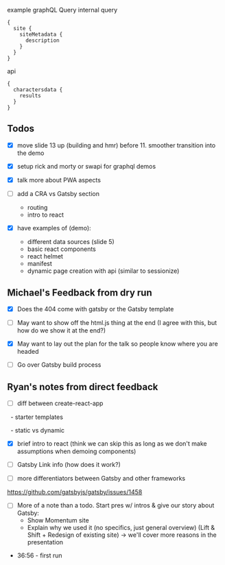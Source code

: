 example graphQL Query
internal query
```
{
  site {
    siteMetadata {
      description
    }
  }
}
```

api
```
{
  charactersdata {
    results
  }
}
```

## Todos

- [x] move slide 13 up (building and hmr) before 11. smoother transition into the demo

- [x] setup rick and morty or swapi for graphql demos

- [x] talk more about PWA aspects

- [ ] add a CRA vs Gatsby section
  - routing
  - intro to react

- [x] have examples of (demo):
  - different data sources (slide 5)
  - basic react components
  - react helmet
  - manifest
  - dynamic page creation with api (similar to sessionize)


## Michael's Feedback from dry run
- [x] Does the 404 come with gatsby or the Gatsby template

- [ ] May want to show off the html.js thing at the end (I agree with this, but how do we show it at the end?)

- [x] May want to lay out the plan for the talk so people know where you are headed

- [ ] Go over Gatsby build process

## Ryan's notes from direct feedback

- [ ] diff between create-react-app

  - starter templates

  - static vs dynamic

- [x] brief intro to react (think we can skip this as long as we don't make assumptions when demoing components)

- [ ] Gatsby Link info (how does it work?)

- [ ] more differentiators between Gatsby and other frameworks

https://github.com/gatsbyjs/gatsby/issues/1458

- [ ] More of a note than a todo. Start pres w/ intros & give our story about Gatsby:
  - Show Momentum site
  - Explain why we used it (no specifics, just general overview) (Lift & Shift + Redesign of existing site) -> we'll cover more reasons in the presentation

- 36:56 - first run
